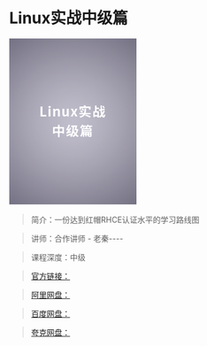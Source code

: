 # Linux实战中级篇

![img](../../assets/Ciqah16ZVCaAf9oPAADWfDKZRZE797.png)

> 简介：一份达到红帽RHCE认证水平的学习路线图

> 讲师：合作讲师 - 老秦----

> 课程深度：中级

> [官方链接：]()

> [阿里网盘：]()

> [百度网盘：]()

> [夸克网盘：]()
